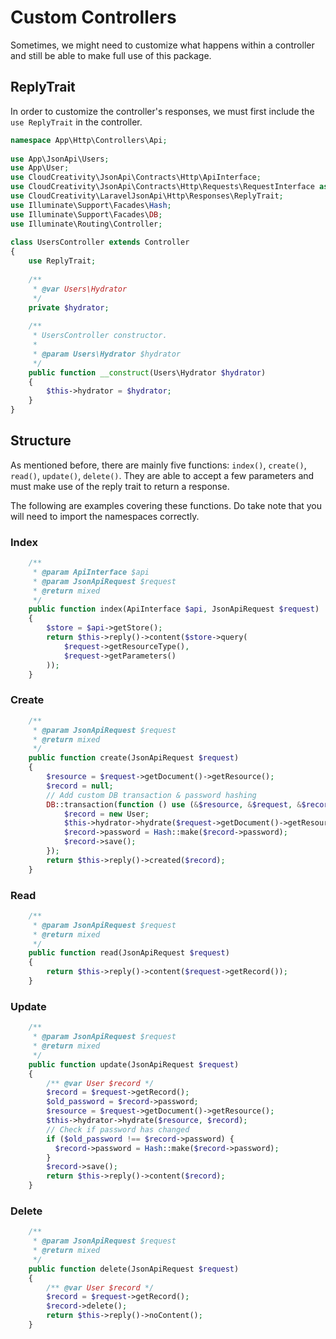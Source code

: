 # Custom Controllers

Sometimes, we might need to customize what happens within a controller and still be able to make full use of this package.

## ReplyTrait

In order to customize the controller's responses, we must first include the `use ReplyTrait` in the controller.

```php
namespace App\Http\Controllers\Api;
 
use App\JsonApi\Users;
use App\User;
use CloudCreativity\JsonApi\Contracts\Http\ApiInterface;
use CloudCreativity\JsonApi\Contracts\Http\Requests\RequestInterface as JsonApiRequest;
use CloudCreativity\LaravelJsonApi\Http\Responses\ReplyTrait;
use Illuminate\Support\Facades\Hash;
use Illuminate\Support\Facades\DB;
use Illuminate\Routing\Controller;
 
class UsersController extends Controller
{
    use ReplyTrait;
    
    /**
     * @var Users\Hydrator
     */
    private $hydrator;
    
    /**
     * UsersController constructor.
     *
     * @param Users\Hydrator $hydrator
     */
    public function __construct(Users\Hydrator $hydrator)
    {
        $this->hydrator = $hydrator;
    }
}
```

## Structure

As mentioned before, there are mainly five functions: `index()`, `create()`, `read()`, `update()`, `delete()`. They are able to accept a few parameters and must make use of the reply trait to return a response.

The following are examples covering these functions. Do take note that you will need to import the namespaces correctly.

### Index

```php
    /**
     * @param ApiInterface $api
     * @param JsonApiRequest $request
     * @return mixed
     */
    public function index(ApiInterface $api, JsonApiRequest $request)
    {
        $store = $api->getStore();
        return $this->reply()->content($store->query(
            $request->getResourceType(),
            $request->getParameters()
        ));
    }
```

### Create

```php
    /**
     * @param JsonApiRequest $request
     * @return mixed
     */
    public function create(JsonApiRequest $request)
    {
        $resource = $request->getDocument()->getResource();
        $record = null;
        // Add custom DB transaction & password hashing
        DB::transaction(function () use (&$resource, &$request, &$record) {
            $record = new User;
            $this->hydrator->hydrate($request->getDocument()->getResource(), $record);
            $record->password = Hash::make($record->password);
            $record->save();
        });
        return $this->reply()->created($record);
    }
```

### Read
```php
    /**
     * @param JsonApiRequest $request
     * @return mixed
     */
    public function read(JsonApiRequest $request)
    {
        return $this->reply()->content($request->getRecord());
    }
```
### Update
```php
    /**
     * @param JsonApiRequest $request
     * @return mixed
     */
    public function update(JsonApiRequest $request)
    {
        /** @var User $record */
        $record = $request->getRecord();
        $old_password = $record->password;
        $resource = $request->getDocument()->getResource();
        $this->hydrator->hydrate($resource, $record);
        // Check if password has changed
        if ($old_password !== $record->password) {
          $record->password = Hash::make($record->password);
        }
        $record->save();
        return $this->reply()->content($record);
    }
```

### Delete
```php
    /**
     * @param JsonApiRequest $request
     * @return mixed
     */
    public function delete(JsonApiRequest $request)
    {
        /** @var User $record */
        $record = $request->getRecord();
        $record->delete();
        return $this->reply()->noContent();
    }
```
